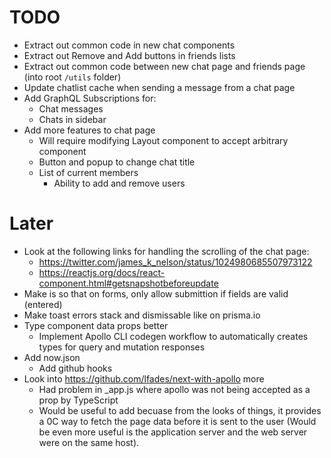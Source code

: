 # TODO

- Extract out common code in new chat components
- Extract out Remove and Add buttons in friends lists
- Extract out common code between new chat page and friends page (into root
  `/utils` folder)
- Update chatlist cache when sending a message from a chat page
- Add GraphQL Subscriptions for:
  - Chat messages
  - Chats in sidebar
- Add more features to chat page
  - Will require modifying Layout component to accept arbitrary component
  - Button and popup to change chat title
  - List of current members
    - Ability to add and remove users

# Later

- Look at the following links for handling the scrolling of the chat page:
  - https://twitter.com/james_k_nelson/status/1024980685507973122
  - https://reactjs.org/docs/react-component.html#getsnapshotbeforeupdate
- Make is so that on forms, only allow submittion if fields are valid (entered)
- Make toast errors stack and dismissable like on prisma.io
- Type component data props better
  - Implement Apollo CLI codegen workflow to automatically creates types for
    query and mutation responses
- Add now.json
  - Add github hooks
- Look into https://github.com/lfades/next-with-apollo more
  - Had problem in \_app.js where apollo was not being accepted as a prop by
    TypeScript
  - Would be useful to add becuase from the looks of things, it provides a 0C
    way to fetch the page data before it is sent to the user (Would be even more
    useful is the application server and the web server were on the same host).
